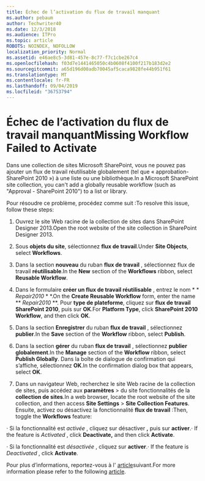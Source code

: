 ```yaml
---
title: Échec de l’activation du flux de travail manquant
ms.author: pebaum
author: Techwriter40
ms.date: 12/3/2018
ms.audience: ITPro
ms.topic: article
ROBOTS: NOINDEX, NOFOLLOW
localization_priority: Normal
ms.assetid: e46ae8c5-3d81-457e-8c77-f7c1cbe267c4
ms.openlocfilehash: f03d7e1441465050c4b0608f4100f217b183d2e2
ms.sourcegitcommit: a65d196d00adb70045af5caca9828fe44b951f61
ms.translationtype: MT
ms.contentlocale: fr-FR
ms.lasthandoff: 09/04/2019
ms.locfileid: "36753794"
---
```

# <a name="missing-workflow-failed-to-activate"></a><span data-ttu-id="18b15-102">Échec de l’activation du flux de travail manquant</span><span class="sxs-lookup"><span data-stu-id="18b15-102">Missing Workflow Failed to Activate</span></span>

<span data-ttu-id="18b15-103">Dans une collection de sites Microsoft SharePoint, vous ne pouvez pas ajouter un flux de travail réutilisable globalement (tel que « approbation-SharePoint 2010 ») à une liste ou une bibliothèque.</span><span class="sxs-lookup"><span data-stu-id="18b15-103">In a Microsoft SharePoint site collection, you can't add a globally reusable workflow (such as "Approval - SharePoint 2010") to a list or library.</span></span>
  
<span data-ttu-id="18b15-104">Pour résoudre ce problème, procédez comme suit :</span><span class="sxs-lookup"><span data-stu-id="18b15-104">To resolve this issue, follow these steps:</span></span> 
  
1. <span data-ttu-id="18b15-105">Ouvrez le site Web racine de la collection de sites dans SharePoint Designer 2013.</span><span class="sxs-lookup"><span data-stu-id="18b15-105">Open the root website of the site collection in SharePoint Designer 2013.</span></span>
  
2. <span data-ttu-id="18b15-106">Sous **objets du site**, sélectionnez **flux de travail**.</span><span class="sxs-lookup"><span data-stu-id="18b15-106">Under **Site Objects**, select **Workflows**.</span></span> 
  
3. <span data-ttu-id="18b15-107">Dans la section **nouveau** du ruban **flux de travail** , sélectionnez flux de travail **réutilisable**.</span><span class="sxs-lookup"><span data-stu-id="18b15-107">In the **New** section of the **Workflows** ribbon, select **Reusable Workflow**.</span></span> 
  
4. <span data-ttu-id="18b15-108">Dans le formulaire **créer un flux de travail réutilisable** , entrez le nom \* \* *Repair2010* \* \*.</span><span class="sxs-lookup"><span data-stu-id="18b15-108">On the **Create Reusable Workflow** form, enter the name \*\* *Repair2010* \*\*.</span></span> <span data-ttu-id="18b15-109">Pour **type de plateforme**, cliquez sur **flux de travail SharePoint 2010**, puis sur **OK**.</span><span class="sxs-lookup"><span data-stu-id="18b15-109">For **Platform Type**, click **SharePoint 2010 Workflow**, and then click **OK**.</span></span> 
  
1. <span data-ttu-id="18b15-110">Dans la section **Enregistrer** du ruban **flux de travail** , sélectionnez **publier**.</span><span class="sxs-lookup"><span data-stu-id="18b15-110">In the **Save** section of the **Workflow** ribbon, select **Publish**.</span></span> 
  
2. <span data-ttu-id="18b15-111">Dans la section **gérer** du ruban **flux de travail** , sélectionnez **publier globalement**.</span><span class="sxs-lookup"><span data-stu-id="18b15-111">In the **Manage** section of the **Workflow** ribbon, select **Publish Globally**.</span></span> <span data-ttu-id="18b15-112">Dans la boîte de dialogue de confirmation qui s’affiche, sélectionnez **OK**.</span><span class="sxs-lookup"><span data-stu-id="18b15-112">In the confirmation dialog box that appears, select **OK**.</span></span> 
  
3. <span data-ttu-id="18b15-113">Dans un navigateur Web, recherchez le site Web racine de la collection de sites, puis accédez aux **paramètres** \> du site fonctionnalités de la **collection de sites**.</span><span class="sxs-lookup"><span data-stu-id="18b15-113">In a web browser, locate the root website of the site collection, and then access **Site Settings** \> **Site Collection Features**.</span></span> <span data-ttu-id="18b15-114">Ensuite, activez ou désactivez la fonctionnalité **flux de travail** :</span><span class="sxs-lookup"><span data-stu-id="18b15-114">Then, toggle the **Workflows** feature:</span></span> 
  
<span data-ttu-id="18b15-115">· Si la fonctionnalité est *activée* , cliquez sur désactiver **,** puis sur **activer**.</span><span class="sxs-lookup"><span data-stu-id="18b15-115">· If the feature is  *Activated*  , click **Deactivate,** and then click **Activate**.</span></span> 
  
<span data-ttu-id="18b15-116">· Si la fonctionnalité est *désactivée* , cliquez sur **activer**.</span><span class="sxs-lookup"><span data-stu-id="18b15-116">· If the feature is  *Deactivated*  , click **Activate**.</span></span> 
  
<span data-ttu-id="18b15-117">Pour plus d’informations, reportez-vous à l' [article](https://go.microsoft.com/fwlink/?linkid=2047770&amp;clcid=0x409)suivant.</span><span class="sxs-lookup"><span data-stu-id="18b15-117">For more information please refer to the following [article](https://go.microsoft.com/fwlink/?linkid=2047770&amp;clcid=0x409).</span></span>
  

